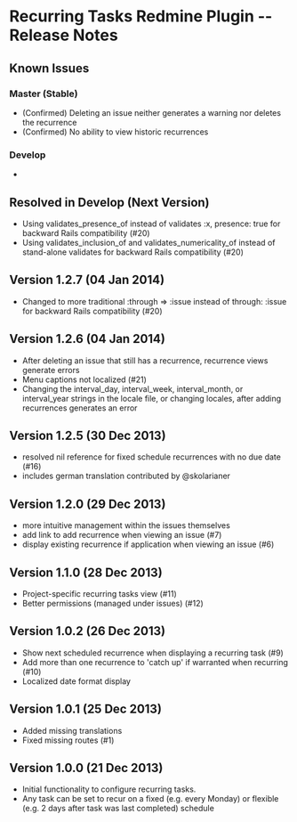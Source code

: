 # Recurring Tasks Redmine Plugin -- Release Notes

## Known Issues

### Master (Stable)

* (Confirmed) Deleting an issue neither generates a warning nor deletes the recurrence
* (Confirmed) No ability to view historic recurrences

### Develop

* 

## Resolved in Develop (Next Version)

* Using validates_presence_of instead of validates :x, presence: true for backward Rails compatibility (#20)
* Using validates_inclusion_of and validates_numericality_of instead of stand-alone validates for backward Rails compatibility (#20)

## Version 1.2.7 (04 Jan 2014)

* Changed to more traditional :through => :issue instead of through: :issue for backward Rails compatibility (#20)

## Version 1.2.6 (04 Jan 2014)

* After deleting an issue that still has a recurrence, recurrence views generate errors
* Menu captions not localized (#21)
* Changing the interval_day, interval_week, interval_month, or interval_year strings in the locale file, or changing locales, after adding recurrences generates an error

## Version 1.2.5 (30 Dec 2013)

* resolved nil reference for fixed schedule recurrences with no due date (#16)
* includes german translation contributed by @skolarianer

## Version 1.2.0 (29 Dec 2013)

* more intuitive management within the issues themselves
* add link to add recurrence when viewing an issue (#7)
* display existing recurrence if application when viewing an issue (#6)

## Version 1.1.0 (28 Dec 2013)

* Project-specific recurring tasks view (#11)
* Better permissions (managed under issues) (#12)

## Version 1.0.2 (26 Dec 2013)

* Show next scheduled recurrence when displaying a recurring task (#9)
* Add more than one recurrence to 'catch up' if warranted when recurring (#10)
* Localized date format display

## Version 1.0.1 (25 Dec 2013)

* Added missing translations
* Fixed missing routes (#1)

## Version 1.0.0 (21 Dec 2013)

* Initial functionality to configure recurring tasks. 
* Any task can be set to recur on a fixed (e.g. every Monday) 
  or flexible (e.g. 2 days after task was last completed) schedule